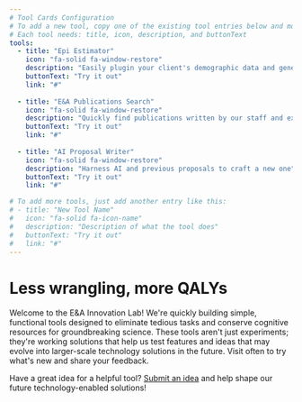 ```yaml
---
# Tool Cards Configuration
# To add a new tool, copy one of the existing tool entries below and modify it
# Each tool needs: title, icon, description, and buttonText
tools:
  - title: "Epi Estimator"
    icon: "fa-solid fa-window-restore"
    description: "Easily plugin your client's demographic data and generate a simple interactive dashboard or starter template"
    buttonText: "Try it out"
    link: "#"
    
  - title: "E&A Publications Search"
    icon: "fa-solid fa-window-restore"
    description: "Quickly find publications written by our staff and export them as formatted references for easy insertion into proposals"
    buttonText: "Try it out"
    link: "#"
    
  - title: "AI Proposal Writer"
    icon: "fa-solid fa-window-restore"
    description: "Harness AI and previous proposals to craft a new one"
    buttonText: "Try it out"
    link: "#"

# To add more tools, just add another entry like this:
# - title: "New Tool Name"
#   icon: "fa-solid fa-icon-name"
#   description: "Description of what the tool does"
#   buttonText: "Try it out"
#   link: "#"
---
```


# Less wrangling, more QALYs

Welcome to the E&A Innovation Lab! We're quickly building simple, functional tools designed to eliminate tedious tasks and conserve cognitive resources for groundbreaking science. These tools aren't just experiments; they're working solutions that help us test features and ideas that may evolve into larger-scale technology solutions in the future. Visit often to try what's new and share your feedback.

Have a great idea for a helpful tool? [Submit an idea](#) and help shape our future technology-enabled solutions!